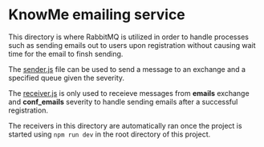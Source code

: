 # KnowMe emailing service

This directory is where RabbitMQ is utilized in order to handle processes such as sending emails out to users upon registration without causing wait time for the email to finsh sending.

The [sender.js](sender.js) file can be used to send a message to an exchange and a specified queue given the severity.

The [receiver.js](receiver.js) is only used to receieve messages from __emails__ exchange and __conf_emails__ severity to handle sending emails after a successful registration.

The receivers in this directory are automatically ran once the project is started using `npm run dev` in the root directory of this project.